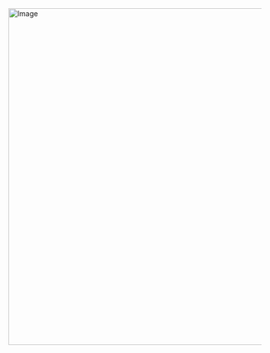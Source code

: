 <img width="670" alt="Image" src="https://github.com/user-attachments/assets/57ab86e9-9d49-46ed-a576-16a61329573d" />
